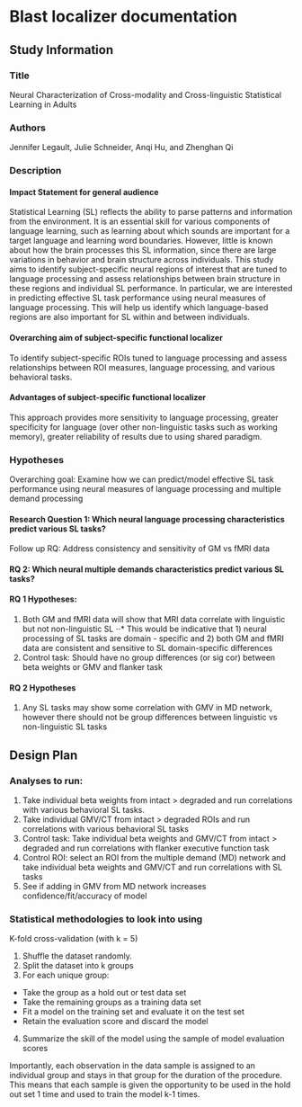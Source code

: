 # Blast localizer documentation

## Study Information

### Title

Neural Characterization of Cross-modality and Cross-linguistic Statistical Learning in Adults

### Authors

Jennifer Legault, Julie Schneider, Anqi Hu, and Zhenghan Qi

### Description

#### Impact Statement for general audience

Statistical Learning (SL) reflects the ability to parse patterns and information from the environment.  It is an essential skill for various components of language learning, such as learning about which sounds are important for a target language and learning word boundaries.  However, little is known about how the brain processes this SL information, since there are large variations in behavior and brain structure across individuals.  This study aims to identify subject-specific neural regions of interest that are tuned to language processing and assess relationships between brain structure in these regions and individual SL performance.  In particular, we are interested in predicting effective SL task performance using neural measures of language processing.  This will help us identify which language-based regions are also important for SL within and between individuals. 

#### Overarching aim of subject-specific functional localizer

To identify subject-specific ROIs tuned to language processing and assess relationships between ROI measures, language processing, and various behavioral tasks.

#### Advantages of subject-specific functional localizer

This approach provides more sensitivity to language processing, greater specificity for language (over other non-linguistic tasks such as working memory), greater reliability of results due to using shared paradigm.

### Hypotheses

Overarching goal: Examine how we can predict/model effective SL task performance using neural measures of language processing and multiple demand processing

#### Research Question 1: Which neural language processing characteristics predict various SL tasks?
Follow up RQ: Address consistency and sensitivity of GM vs fMRI data 

#### RQ 2: Which neural multiple demands characteristics predict various SL tasks?
 
####  RQ 1 Hypotheses:
1. Both GM and fMRI data will show that MRI data correlate with linguistic but not non-linguistic SL
⋅⋅* This would be indicative that 1) neural processing of SL tasks are domain - specific and 2) both GM and fMRI data are consistent and sensitive to SL domain-specific differences
2. Control task: Should have no group differences (or sig cor) between beta weights or GMV and flanker task

#### RQ 2 Hypotheses
1. Any SL tasks may show some correlation with GMV in MD network, however there should not be group differences between linguistic vs non-linguistic SL tasks


## Design Plan

### Analyses to run:
1. Take individual beta weights from intact > degraded and run correlations with various behavioral SL tasks.
2. Take individual GMV/CT from intact > degraded ROIs and run correlations with various behavioral SL tasks
3. Control task: Take individual beta weights and GMV/CT from intact > degraded and run correlations with flanker executive function task
4. Control ROI: select an ROI from the multiple demand (MD) network and take individual beta weights and GMV/CT and run correlations with SL tasks
5. See if adding in GMV from MD network increases confidence/fit/accuracy of model

### Statistical methodologies to look into using

K-fold cross-validation (with k = 5)
1. Shuffle the dataset randomly.
2. Split the dataset into k groups
3. For each unique group:
* Take the group as a hold out or test data set
* Take the remaining groups as a training data set
* Fit a model on the training set and evaluate it on the test set
* Retain the evaluation score and discard the model
4. Summarize the skill of the model using the sample of model evaluation scores

Importantly, each observation in the data sample is assigned to an individual group and stays in that group for the duration of the procedure. This means that each sample is given the opportunity to be used in the hold out set 1 time and used to train the model k-1 times.

